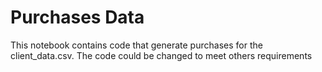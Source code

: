 
# Purchases Data

This notebook contains code that generate purchases for the client_data.csv.
The code could be changed to meet others requirements